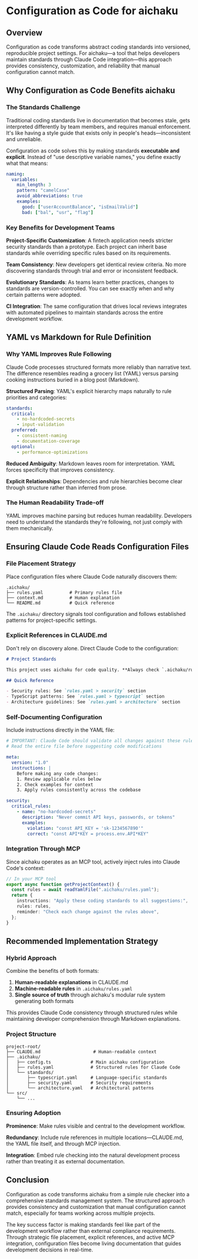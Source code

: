 # Configuration as Code for aichaku

## Overview

Configuration as code transforms abstract coding standards into versioned, reproducible project settings. For aichaku—a
tool that helps developers maintain standards through Claude Code integration—this approach provides consistency,
customization, and reliability that manual configuration cannot match.

## Why Configuration as Code Benefits aichaku

### The Standards Challenge

Traditional coding standards live in documentation that becomes stale, gets interpreted differently by team members, and
requires manual enforcement. It's like having a style guide that exists only in people's heads—inconsistent and
unreliable.

Configuration as code solves this by making standards **executable and explicit**. Instead of "use descriptive variable
names," you define exactly what that means:

```yaml
naming:
  variables:
    min_length: 3
    pattern: "camelCase"
    avoid_abbreviations: true
    examples:
      good: ["userAccountBalance", "isEmailValid"]
      bad: ["bal", "usr", "flag"]
```

### Key Benefits for Development Teams

**Project-Specific Customization**: A fintech application needs stricter security standards than a prototype. Each
project can inherit base standards while overriding specific rules based on its requirements.

**Team Consistency**: New developers get identical review criteria. No more discovering standards through trial and
error or inconsistent feedback.

**Evolutionary Standards**: As teams learn better practices, changes to standards are version-controlled. You can see
exactly when and why certain patterns were adopted.

**CI Integration**: The same configuration that drives local reviews integrates with automated pipelines to maintain
standards across the entire development workflow.

## YAML vs Markdown for Rule Definition

### Why YAML Improves Rule Following

Claude Code processes structured formats more reliably than narrative text. The difference resembles reading a grocery
list (YAML) versus parsing cooking instructions buried in a blog post (Markdown).

**Structured Parsing**: YAML's explicit hierarchy maps naturally to rule priorities and categories:

```yaml
standards:
  critical:
    - no-hardcoded-secrets
    - input-validation
  preferred:
    - consistent-naming
    - documentation-coverage
  optional:
    - performance-optimizations
```

**Reduced Ambiguity**: Markdown leaves room for interpretation. YAML forces specificity that improves consistency.

**Explicit Relationships**: Dependencies and rule hierarchies become clear through structure rather than inferred from
prose.

### The Human Readability Trade-off

YAML improves machine parsing but reduces human readability. Developers need to understand the standards they're
following, not just comply with them mechanically.

## Ensuring Claude Code Reads Configuration Files

### File Placement Strategy

Place configuration files where Claude Code naturally discovers them:

```
.aichaku/
├── rules.yaml          # Primary rules file
├── context.md          # Human explanation
└── README.md           # Quick reference
```

The `.aichaku/` directory signals tool configuration and follows established patterns for project-specific settings.

### Explicit References in CLAUDE.md

Don't rely on discovery alone. Direct Claude Code to the configuration:

```markdown
# Project Standards

This project uses aichaku for code quality. **Always check `.aichaku/rules.yaml` before making changes.**

## Quick Reference

- Security rules: See `rules.yaml > security` section
- TypeScript patterns: See `rules.yaml > typescript` section
- Architecture guidelines: See `rules.yaml > architecture` section
```

### Self-Documenting Configuration

Include instructions directly in the YAML file:

```yaml
# IMPORTANT: Claude Code should validate all changes against these rules
# Read the entire file before suggesting code modifications

meta:
  version: "1.0"
  instructions: |
    Before making any code changes:
    1. Review applicable rules below
    2. Check examples for context
    3. Apply rules consistently across the codebase

security:
  critical_rules:
    - name: "no-hardcoded-secrets"
      description: "Never commit API keys, passwords, or tokens"
      examples:
        violation: "const API_KEY = 'sk-1234567890'"
        correct: "const API*KEY = process.env.API*KEY"
```

### Integration Through MCP

Since aichaku operates as an MCP tool, actively inject rules into Claude Code's context:

```typescript
// In your MCP tool
export async function getProjectContext() {
  const rules = await readYamlFile(".aichaku/rules.yaml");
  return {
    instructions: "Apply these coding standards to all suggestions:",
    rules: rules,
    reminder: "Check each change against the rules above",
  };
}
```

## Recommended Implementation Strategy

### Hybrid Approach

Combine the benefits of both formats:

1. **Human-readable explanations** in CLAUDE.md
2. **Machine-readable rules** in `.aichaku/rules.yaml`
3. **Single source of truth** through aichaku's modular rule system generating both formats

This provides Claude Code consistency through structured rules while maintaining developer comprehension through
Markdown explanations.

### Project Structure

```
project-root/
├── CLAUDE.md                    # Human-readable context
├── .aichaku/
│   ├── config.ts               # Main aichaku configuration
│   ├── rules.yaml              # Structured rules for Claude Code
│   └── standards/
│       ├── typescript.yaml     # Language-specific standards
│       ├── security.yaml       # Security requirements
│       └── architecture.yaml   # Architectural patterns
└── src/
    └── ...
```

### Ensuring Adoption

**Prominence**: Make rules visible and central to the development workflow.

**Redundancy**: Include rule references in multiple locations—CLAUDE.md, the YAML file itself, and through MCP
injection.

**Integration**: Embed rule checking into the natural development process rather than treating it as external
documentation.

## Conclusion

Configuration as code transforms aichaku from a simple rule checker into a comprehensive standards management system.
The structured approach provides consistency and customization that manual configuration cannot match, especially for
teams working across multiple projects.

The key success factor is making standards feel like part of the development workflow rather than external compliance
requirements. Through strategic file placement, explicit references, and active MCP integration, configuration files
become living documentation that guides development decisions in real-time.
